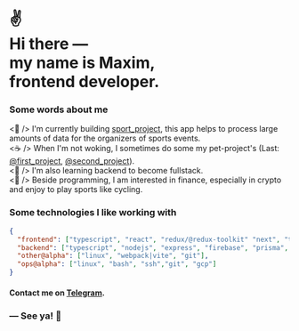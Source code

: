 <h1>
 ✌<br>
  Hi there ― <br> 
  my name is Maxim, <br> 
  frontend developer.
</h1>

### Some words about me

<p>
 <🎯 /> I'm currently building <a href="https://github.com/mironovma">sport_project</a>, this app helps to process large amounts of data for the organizers of sports events.
    <br>
    <☕️‍ /> When I'm not woking, I sometimes do some my pet-project's (Last: <a href="http://github.com/mironovma">@first_project</a>, <a href="http://github.com/mironovma">@second_project</a>).
    <br>
    <🌱 /> I'm also learning backend to become fullstack.
    <br>
    <🍺 /> Beside programming, I am interested in finance, especially in crypto and enjoy to play sports like cycling.
</p>

### Some technologies I like working with

```json
{
  "frontend": ["typescript", "react", "redux/@redux-toolkit" "next", "tailwindcss"],
  "backend": ["typescript", "nodejs", "express", "firebase", "prisma", "mysql", "posgresql"],
  "other@alpha": ["linux", "webpack|vite", "git"],
  "ops@alpha": ["linux", "bash", "ssh","git", "gcp"]
}
```

#### Contact me on [Telegram](https://t.me/mironov_ma).

### ― See ya! 👋
